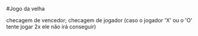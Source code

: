 #Jogo da velha

checagem de vencedor;
checagem de jogador (caso o jogador 'X' ou o 'O' tente jogar 2x ele não irá conseguir)
